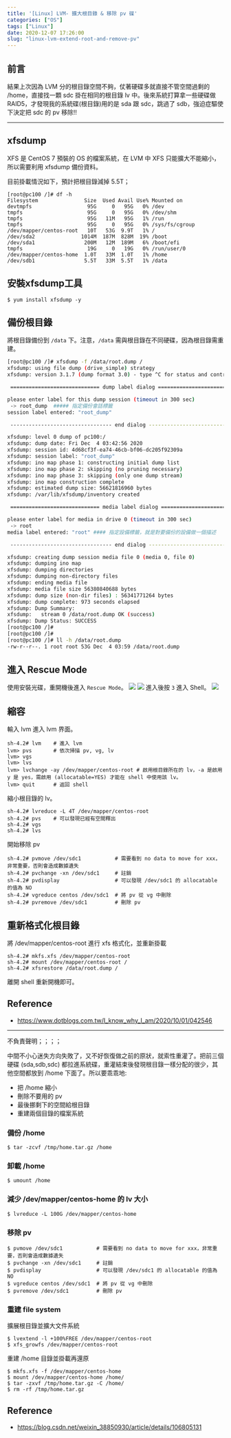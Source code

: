 ```yaml
---
title: '[Linux] LVM- 擴大根目錄 & 移除 pv 碟'
categories: ["OS"]
tags: ["Linux"]
date: 2020-12-07 17:26:00
slug: "linux-lvm-extend-root-and-remove-pv"
---
```


## 前言
結果上次因為 LVM 分的根目錄空間不夠，仗著硬碟多就直接不管空間過剩的 /home，直接找一顆 sdc 掛在相同的根目錄 lv 中。後來系統打算拿一些硬碟做 RAID5，才發現我的系統碟(根目錄)用的是 sda 跟 sdc，跳過了 sdb，強迫症驅使下決定把 sdc 的 pv 移除!!

<!--more-->

--------------------------------------------------------------------

## xfsdump
XFS 是 CentOS 7 預裝的 OS 的檔案系統，在 LVM 中 XFS 只能擴大不能縮小，所以需要利用 xfsdump 備份資料。

目前掛載情況如下，預計把根目錄減掉 5.5T；
```
[root@pc100 /]# df -h
Filesystem               Size  Used Avail Use% Mounted on
devtmpfs                  95G     0   95G   0% /dev
tmpfs                     95G     0   95G   0% /dev/shm
tmpfs                     95G   11M   95G   1% /run
tmpfs                     95G     0   95G   0% /sys/fs/cgroup
/dev/mapper/centos-root   10T   53G  9.9T   1% /
/dev/sda2               1014M  187M  828M  19% /boot
/dev/sda1                200M   12M  189M   6% /boot/efi
tmpfs                     19G     0   19G   0% /run/user/0
/dev/mapper/centos-home  1.0T   33M  1.0T   1% /home
/dev/sdb1                5.5T   33M  5.5T   1% /data

```

## 安裝xfsdump工具
```
$ yum install xfsdump -y
```

## 備份根目錄
將根目錄備份到 `/data` 下。注意，`/data` 需與根目錄在不同硬碟，因為根目錄需重建。
```bash
[root@pc100 /]# xfsdump -f /data/root.dump /
xfsdump: using file dump (drive_simple) strategy
xfsdump: version 3.1.7 (dump format 3.0) - type ^C for status and control

 ============================= dump label dialog ==============================

please enter label for this dump session (timeout in 300 sec)
 -> root_dump  ##### 指定備份會話標籤
session label entered: "root_dump"

 --------------------------------- end dialog ---------------------------------

xfsdump: level 0 dump of pc100:/
xfsdump: dump date: Fri Dec  4 03:42:56 2020
xfsdump: session id: 4d68cf3f-ea74-46cb-bf06-dc205f92309a
xfsdump: session label: "root_dump"
xfsdump: ino map phase 1: constructing initial dump list
xfsdump: ino map phase 2: skipping (no pruning necessary)
xfsdump: ino map phase 3: skipping (only one dump stream)
xfsdump: ino map construction complete
xfsdump: estimated dump size: 56621816960 bytes
xfsdump: /var/lib/xfsdump/inventory created

 ============================= media label dialog =============================

please enter label for media in drive 0 (timeout in 300 sec)
 -> root
media label entered: "root" #### 指定設備標籤，就是對要備份的設備做一個描述

 --------------------------------- end dialog ---------------------------------

xfsdump: creating dump session media file 0 (media 0, file 0)
xfsdump: dumping ino map
xfsdump: dumping directories
xfsdump: dumping non-directory files
xfsdump: ending media file
xfsdump: media file size 56380840688 bytes
xfsdump: dump size (non-dir files) : 56341771264 bytes
xfsdump: dump complete: 973 seconds elapsed
xfsdump: Dump Summary:
xfsdump:   stream 0 /data/root.dump OK (success)
xfsdump: Dump Status: SUCCESS
[root@pc100 /]#
[root@pc100 /]#
[root@pc100 /]# ll -h /data/root.dump
-rw-r--r--. 1 root root 53G Dec  4 03:59 /data/root.dump
```


## 進入 Rescue Mode
使用安裝光碟，重開機後進入 `Rescue Mode`。
![](https://imgur.com/TTuTYmD.png)
![](https://imgur.com/hD802Pc.png)
進入後按 `3` 進入 Shell。
![](https://imgur.com/y6uAHJG.png)

## 縮容
輸入 lvm 進入 lvm 界面。
```
sh-4.2# lvm    # 進入 lvm
lvm> pvs       # 依次掃描 pv, vg, lv
lvm> vgs
lvm> lvs
lvm> lvchange -ay /dev/mapper/centos-root # 啟用根目錄所在的 lv，-a 是啟用 y 是 yes，需啟用 (allocatable=YES) 才能在 shell 中使用該 lv。
lvm> quit      # 返回 shell
```
縮小根目錄的 lv。
```
sh-4.2# lvreduce -L 4T /dev/mapper/centos-root
sh-4.2# pvs    # 可以發現已經有空間釋出
sh-4.2# vgs
sh-4.2# lvs
```
開始移除 pv
```
sh-4.2# pvmove /dev/sdc1           # 需要看到 no data to move for xxx，非常重要，否則會造成數據遺失
sh-4.2# pvchange -xn /dev/sdc1     # 註銷
sh-4.2# pvdisplay                  # 可以發現 /dev/sdc1 的 allocatable 的值為 NO
sh-4.2# vgreduce centos /dev/sdc1  # 將 pv 從 vg 中刪除
sh-4.2# pvremove /dev/sdc1         # 刪除 pv
```

## 重新格式化根目錄
將 /dev/mapper/centos-root 進行 xfs 格式化，並重新掛載
```
sh-4.2# mkfs.xfs /dev/mapper/centos-root
sh-4.2# mount /dev/mapper/centos-root /
sh-4.2# xfsrestore /data/root.dump /
```

離開 shell 重新開機即可。

## Reference
- https://www.dotblogs.com.tw/I_know_why_I_am/2020/10/01/042546

---------------------------------------------------------

不負責聲明；；；；

中間不小心迷失方向失敗了，又不好恢復做之前的原狀，就索性重灌了。把前三個硬碟 (sda,sdb,sdc) 都拉進系統碟，重灌結束後發現根目錄一樣分配的很少，其他空間都放到 /home 下面了。所以要乖乖地:
- 把 /home 縮小
- 刪除不要用的 pv
- 最後挪剩下的空間給根目錄
- 重建兩個目錄的檔案系統

### 備份 /home
```
$ tar -zcvf /tmp/home.tar.gz /home
```

### 卸載 /home
```
$ umount /home
```

### 減少 /dev/mapper/centos-home 的 lv 大小
```
$ lvreduce -L 100G /dev/mapper/centos-home
```

### 移除 pv
```
$ pvmove /dev/sdc1           # 需要看到 no data to move for xxx，非常重要，否則會造成數據遺失
$ pvchange -xn /dev/sdc1     # 註銷
$ pvdisplay                  # 可以發現 /dev/sdc1 的 allocatable 的值為 NO
$ vgreduce centos /dev/sdc1  # 將 pv 從 vg 中刪除
$ pvremove /dev/sdc1         # 刪除 pv
```

### 重建 file system
擴展根目錄並擴大文件系統
```
$ lvextend -l +100%FREE /dev/mapper/centos-root
$ xfs_growfs /dev/mapper/centos-root
```
重建 /home 目錄並掛載再還原
```
$ mkfs.xfs -f /dev/mapper/centos-home
$ mount /dev/mapper/centos-home /home/
$ tar -zxvf /tmp/home.tar.gz -C /home/
$ rm -rf /tmp/home.tar.gz
```

## Reference
- https://blog.csdn.net/weixin_38850930/article/details/106805131
